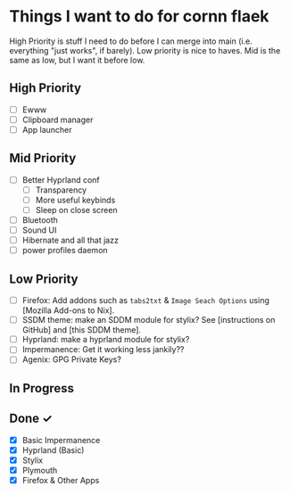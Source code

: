 # Things I want to do for cornn flaek

High Priority is stuff I need to do before I can merge into main (i.e. everything "just works", if barely). Low priority
is nice to haves. Mid is the same as low, but I want it before low.

## High Priority

- [ ] Ewww
- [ ] Clipboard manager
- [ ] App launcher

## Mid Priority

- [ ] Better Hyprland conf
  - [ ] Transparency
  - [ ] More useful keybinds
  - [ ] Sleep on close screen
- [ ] Bluetooth
- [ ] Sound UI
- [ ] Hibernate and all that jazz
- [ ] power profiles daemon

## Low Priority

- [ ] Firefox: Add addons such as `tabs2txt` & `Image Seach Options` using [Mozilla Add-ons to Nix].
- [ ] SSDM theme: make an SDDM module for stylix? See [instructions on GitHub] and [this SDDM theme].
- [ ] Hyprland: make a hyprland module for stylix?
- [ ] Impermanence: Get it working less jankily??
- [ ] Agenix: GPG Private Keys?

## In Progress

## Done ✓

- [x] Basic Impermanence
- [x] Hyprland (Basic)
- [x] Stylix
- [x] Plymouth
- [x] Firefox & Other Apps
